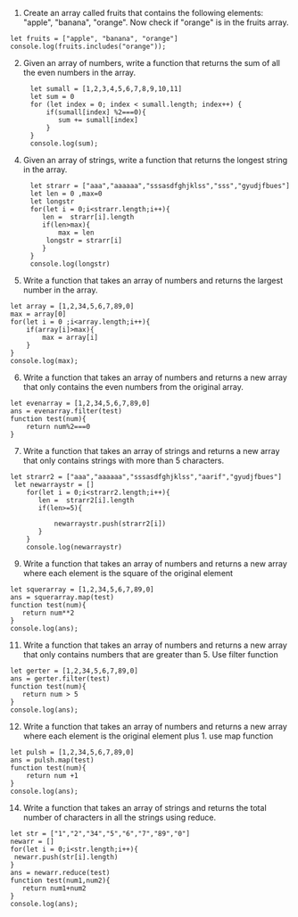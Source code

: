 1.  Create an array called fruits that contains the following elements: "apple", "banana", "orange". Now check if "orange" is in the fruits array.

```
let fruits = ["apple", "banana", "orange"]
console.log(fruits.includes("orange"));
```

2. Given an array of numbers, write a function that returns the sum of all the even numbers in the array.

```
     let sumall = [1,2,3,4,5,6,7,8,9,10,11]
     let sum = 0
     for (let index = 0; index < sumall.length; index++) {
         if(sumall[index] %2===0){
            sum += sumall[index]
         }
     }
     console.log(sum);

```

4. Given an array of strings, write a function that returns the longest string in the array.

```
     let strarr = ["aaa","aaaaaa","sssasdfghjklss","sss","gyudjfbues"]
     let len = 0 ,max=0
     let longstr
     for(let i = 0;i<strarr.length;i++){
        len =  strarr[i].length
        if(len>max){
            max = len
         longstr = strarr[i]
        }
     }
     console.log(longstr)
```

5. Write a function that takes an array of numbers and returns the largest number in the array.

```
let array = [1,2,34,5,6,7,89,0]
max = array[0]
for(let i = 0 ;i<array.length;i++){
    if(array[i]>max){
        max = array[i]
    }
}
console.log(max);
```

6. Write a function that takes an array of numbers and returns a new array that only contains the even numbers from the original array.

```
let evenarray = [1,2,34,5,6,7,89,0]
ans = evenarray.filter(test)
function test(num){
    return num%2===0
}
```

7.  Write a function that takes an array of strings and returns a new array that only contains strings with more than 5 characters.

```
let strarr2 = ["aaa","aaaaaa","sssasdfghjklss","aarif","gyudjfbues"]
 let newarraystr = []
    for(let i = 0;i<strarr2.length;i++){
       len =  strarr2[i].length
       if(len>=5){

           newarraystr.push(strarr2[i])
       }
    }
    console.log(newarraystr)
```

9.  Write a function that takes an array of numbers and returns a new array where each element is the square of the original element

```
let squerarray = [1,2,34,5,6,7,89,0]
ans = squerarray.map(test)
function test(num){
   return num**2
}
console.log(ans);
```

11. Write a function that takes an array of numbers and returns a new array that only contains numbers that are greater than 5. Use filter function

```
let gerter = [1,2,34,5,6,7,89,0]
ans = gerter.filter(test)
function test(num){
   return num > 5
}
console.log(ans);
```

12. Write a function that takes an array of numbers and returns a new array where each element is the original element plus 1. use map function

```
let pulsh = [1,2,34,5,6,7,89,0]
ans = pulsh.map(test)
function test(num){
    return num +1
}
console.log(ans);
```

14. Write a function that takes an array of strings and returns the total number of characters in all the strings using reduce.

```
let str = ["1","2","34","5","6","7","89","0"]
newarr = []
for(let i = 0;i<str.length;i++){
 newarr.push(str[i].length)
}
ans = newarr.reduce(test)
function test(num1,num2){
   return num1+num2
}
console.log(ans);
```
